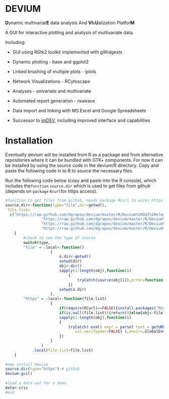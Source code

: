 DEVIUM
======

<b>D</b>ynamic multivariat<b>E</b> data analysis And <b>VI</b>s<b>U</b>alization Platfor<b>M</b>

A GUI for interactive plotting and analysis of multivariate data.
 
 Including: 
 
  - GUI using RGtk2 toolkit implemented with gWidgests 
 
  - Dynamic plotting - base and ggplot2 
 
  - Linked brushing of multiple plots -  iplots
 
  - Network Visualizations - RCytoscape
 
  - Analyses - univariate and multivariate
 
  - Automated report generation - rsweave
  
  - Data import and linking with MS Excel and Google Spreadsheets
  
  - Successor to <a href="https://sourceforge.net/projects/imdev/">imDEV</a>, including improved interface and capabilities

Installation
======
<p>Eventually devium will be installed from R as a package and from alternative repositories where it can be bundled with GTK+ components.
For now it can be installed by using the source code in the devium/R directory.
Copy and paste the following code in to R to source the necessary files.</p>

Run the following code below (copy and paste into the R console), which includes the`function` `source.dir` which is used to get files from github (depends on `package` `Rcurl`for https access).
```R
#function to get files from github, needs package Rcurl to acces https
source.dir<-function(type="file",dir=getwd(),
 file.list=
  c("https://raw.github.com/dgrapov/devium/master/R/Devium%20GUI%20elements.r",
				"https://raw.github.com/dgrapov/devium/master/R/Devium%20Plotting%20Functions.r",
				"https://raw.github.com/dgrapov/devium/master/R/Devium%20common%20functions.R",
				"https://raw.github.com/dgrapov/devium/master/R/Devium%20network%20functions.r"))
	{
		#check to see the type of source
		switch(type,
		"file" = .local<-function()
					{
						o.dir<-getwd()
						setwd(dir)
						obj<-dir()
						sapply(1:length(obj),function(i)
							{
								tryCatch(source(obj[i]),error=function(e){print(paste("can't load:",obj[i]))})
							})
						setwd(o.dir)	
					},
		"https" = .local<-function(file.list)	
					{
						if(require(RCurl)==FALSE){install.packages("RCurl");library(RCurl)} else { library(RCurl)}
						if(is.null(file.list)){return()}else{obj<-file.list}
						sapply(1:length(obj),function(i)
						{
							tryCatch( eval( expr = parse( text = getURL(obj[i],
							   ssl.verifypeer=FALSE) ),envir=.GlobalEnv),error=function(e){print(paste("can't load:",obj[i]))})
						})
					}
				)
			.local(file.list=file.list)
	}
 
#now install devium
source.dir(type="https") # github
devium.gui()
 
#load a data set for a demo
data<-iris
#end
```

